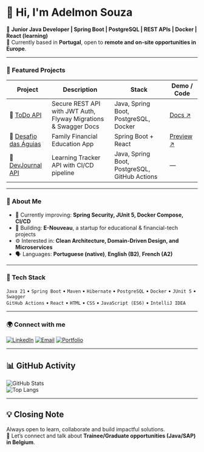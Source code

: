 # 👋 Hi, I'm Adelmon Souza

🎯 **Junior Java Developer | Spring Boot | PostgreSQL | REST APIs | Docker | React (learning)**  
💼 Currently based in **Portugal**, open to **remote and on-site opportunities in Europe**.

---

### 🚀 Featured Projects

| Project | Description | Stack | Demo / Code |
|----------|--------------|-------|--------------|
| 🧩 [ToDo API](https://github.com/adelmonsouza/todo-api) | Secure REST API with JWT Auth, Flyway Migrations & Swagger Docs | Java, Spring Boot, PostgreSQL, Docker | [Docs ↗](https://todo-api.onrender.com/swagger-ui) |
| 🦅 [Desafio das Águias](https://github.com/adelmonsouza/desafio-das-aguias) | Family Financial Education App | Spring Boot + React | [Preview ↗](https://desafio-das-aguias.onrender.com) |
| 📘 [DevJournal API](https://github.com/adelmonsouza/devjournal-api) | Learning Tracker API with CI/CD pipeline | Java, Spring Boot, PostgreSQL, GitHub Actions | — |

---

### 🧠 About Me

- 🌱 Currently improving: **Spring Security, JUnit 5, Docker Compose, CI/CD**
- 🧩 Building: **E-Nouveau**, a startup for educational & financial-tech projects
- ⚙️ Interested in: **Clean Architecture, Domain-Driven Design, and Microservices**
- 🗣️ Languages: **Portuguese (native)**, **English (B2)**, **French (A2)**

---

### 🧰 Tech Stack

`Java 21` • `Spring Boot` • `Maven` • `Hibernate` • `PostgreSQL` • `Docker` • `JUnit 5` • `Swagger`  
`GitHub Actions` • `React` • `HTML` • `CSS` • `JavaScript (ES6)` • `IntelliJ IDEA`

---

### 🌍 Connect with me

[![LinkedIn](https://img.shields.io/badge/LinkedIn-Adelmon_Souza-blue?style=flat&logo=linkedin)](https://www.linkedin.com/in/adelmonsouza/)
[![Email](https://img.shields.io/badge/Email-contato@enouveau.io-red?style=flat&logo=gmail)](mailto:contato@enouveau.io)
[![Portfolio](https://img.shields.io/badge/Portfolio-E_Nouveau-black?style=flat&logo=github)](https://github.com/e-nouveau)


---

## 📊 GitHub Activity
![GitHub Stats](https://github-readme-stats.vercel.app/api?username=adelmonsouza&show_icons=true&theme=react&hide_border=true)  
![Top Langs](https://github-readme-stats.vercel.app/api/top-langs/?username=adelmonsouza&layout=compact&theme=react&hide_border=true)  

---

## 💡 Closing Note
Always open to learn, collaborate and build impactful solutions.  
📩 Let’s connect and talk about **Trainee/Graduate opportunities (Java/SAP) in Belgium**.  

